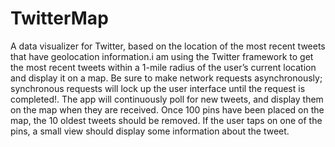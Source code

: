 # TwitterMap
A data visualizer for Twitter, based on the location of the most recent tweets that have geolocation information.i am using the Twitter framework to get the most recent tweets within a 1-mile radius	of the user’s current location and	display it on a map. Be sure to make network requests asynchronously; synchronous requests will lock up the user interface until the request is completed!. The app will continuously poll for new tweets, and display them on the map when they are received. Once 100 pins have been placed on the map, the 10 oldest tweets should be removed. If the user taps on one of the pins, a small view should display some information about the tweet.


